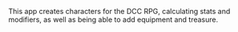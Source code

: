 This app creates characters for the DCC RPG, calculating stats and modifiers, as well as being able to add equipment and treasure.